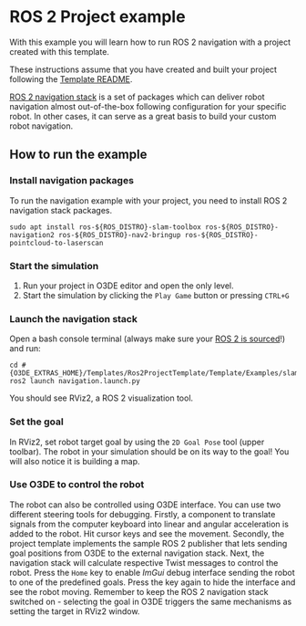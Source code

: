 # ROS 2 Project example

With this example you will learn how to run ROS 2 navigation with a project created with this template.

These instructions assume that you have created and built your project following the [Template README](https://github.com/o3de/o3de-extras/tree/development/Templates/Ros2ProjectTemplate/README.md).

[ROS 2 navigation stack](https://nav2.org/) is a set of packages which can deliver robot navigation almost out-of-the-box following configuration for your specific robot.
In other cases, it can serve as a great basis to build your custom robot navigation.

## How to run the example

### Install navigation packages

To run the navigation example with your project, you need to install ROS 2 navigation stack packages.

```shell
sudo apt install ros-${ROS_DISTRO}-slam-toolbox ros-${ROS_DISTRO}-navigation2 ros-${ROS_DISTRO}-nav2-bringup ros-${ROS_DISTRO}-pointcloud-to-laserscan
```

### Start the simulation 

1. Run your project in O3DE editor and open the only level.
1. Start the simulation by clicking the `Play Game` button or pressing `CTRL+G`

### Launch the navigation stack

Open a bash console terminal (always make sure your [ROS 2 is sourced](https://development--o3deorg.netlify.app/docs/user-guide/interactivity/robotics/project-configuration/#ros-2-ecosystem)!) and run:

```shell
cd #{O3DE_EXTRAS_HOME}/Templates/Ros2ProjectTemplate/Template/Examples/slam_navigation/launch
ros2 launch navigation.launch.py
```
You should see RViz2, a ROS 2 visualization tool.

### Set the goal 

In RViz2, set robot target goal by using the `2D Goal Pose` tool (upper toolbar). 
The robot in your simulation should be on its way to the goal! You will also notice it is building a map.

### Use O3DE to control the robot

The robot can also be controlled using O3DE interface. You can use two different steering tools for debugging.
Firstly, a component to translate signals from the computer keyboard into linear and angular acceleration is added to the robot. Hit cursor keys and see the movement. 
Secondly, the project template implements the sample ROS 2 publisher that lets sending goal positions from O3DE to the external navigation stack. Next, the navigation stack will calculate respective Twist messages to control the robot. Press the `Home` key to enable *ImGui* debug interface sending the robot to one of the predefined goals. Press the key again to hide the interface and see the robot moving. Remember to keep the ROS 2 navigation stack switched on - selecting the goal in O3DE triggers the same mechanisms as setting the target in RViz2 window.
